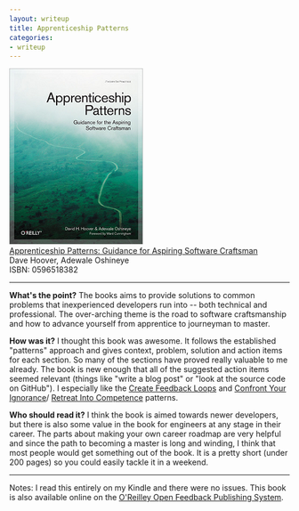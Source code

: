 ```yaml
---
layout: writeup
title: Apprenticeship Patterns
categories:
- writeup
---
```

![](/static/apprenticeship-patterns.png)  
[Apprenticeship Patterns: Guidance for Aspiring Software Craftsman](http://oreilly.com/catalog/9780596518387/)  
Dave Hoover, Adewale Oshineye  
ISBN: 0596518382

---

**What's the point?**
The books aims to provide solutions to common problems that inexperienced developers run into -- both technical and 
professional.  The over-arching theme is the road to software craftsmanship and how to advance yourself from apprentice
 to journeyman to master.

**How was it?**
I thought this book was awesome.  It follows the established "patterns" approach and gives context, problem, solution 
and action items for each section.  So many of the sections have proved really valuable to me already.  The book is new 
enough that all of the suggested action items seemed relevant (things like "write a blog post" or "look at the source 
code on GitHub").  I especially like the 
[Create Feedback Loops](http://apprenticeship-patterns.labs.oreilly.com/ch05.html#create_feedback_loops) and 
[Confront Your Ignorance](http://apprenticeship-patterns.labs.oreilly.com/ch02.html#confront_your_ignorance)/
[Retreat Into Competence](http://apprenticeship-patterns.labs.oreilly.com/ch02.html#retreat_into_competence) patterns.

**Who should read it?**
I think the book is aimed towards newer developers, but there is also some value in the book for engineers at any 
stage in their career.  The parts about making your own career roadmap are very helpful and since the path to becoming
 a master is long and winding, I think that most people would get something out of the book.  It is a pretty short 
 (under 200 pages) so you could easily tackle it in a weekend.

---
Notes: I read this entirely on my Kindle and there were no issues.  This book is also available online on the 
[O'Reilley Open Feedback Publishing System](http://apprenticeship-patterns.labs.oreilly.com/).